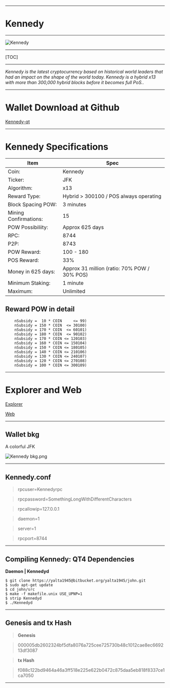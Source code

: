 -----


**Kennedy**
=========

----


![Kennedy](https://cdn.pbrd.co/images/GM9oezX.png)




-----


[TOC]


-----





*Kennedy is the latest cryptocurrency based on historical world leaders that had an impact on the shape of the world today. Kennedy is a hybrid x13 with more than 300,000 hybrid blocks before it becomes full PoS..*


-----



Wallet Download at Github 
=======================


[Kennedy-qt](https://github.com/kennedyx13/Kennedy-qt)

-----

Kennedy Specifications
=======================



Item        |  Spec     |
 --------  |  --------  
Coin:         |  Kennedy    |  
Ticker:       |  JFK    | 
Algorithm:       |  x13    |
Reward Type:       |  Hybrid > 300100 / POS always operating    | 
Block Spacing POW:       |  3 minutes    | 
Mining Confirmations:       |  15    |
POW Possibiliity:       |  Approx 625 days    |
RPC:       |  8744    | 
P2P:       |  8743    |
POW Reward:       |  100 - 180    | 
POS Reward:       |  33%    | 
Money in 625 days:       |  Approx 31 million (ratio: 70% POW / 30% POS)    |      |
Minimum Staking:       |  1 minute    | 
Maximum:       |  Unlimited    |      |




Reward POW in detail
-------------


        nSubsidy =  10 * COIN     <= 99)
        nSubsidy = 150 * COIN  <= 30100)
        nSubsidy = 170 * COIN  <= 60101)
        nSubsidy = 180 * COIN  <= 90102)
        nSubsidy = 170 * COIN <= 120103)
        nSubsidy = 160 * COIN <= 150104)
        nSubsidy = 150 * COIN <= 180105)
        nSubsidy = 140 * COIN <= 210106)
        nSubsidy = 130 * COIN <= 240107)
        nSubsidy = 120 * COIN <= 270108)
        nSubsidy = 100 * COIN <= 300109)
         


-----

Explorer and Web 
=======================

[Explorer](http://45.76.133.13:3001/)

[Web](http://j-f-k.info)


------


Wallet bkg
-------------



A colorful JFK



![Kennedy bkg.png](https://cdn.pbrd.co/images/GM9mcX8.png)


-----



Kennedy.conf
--------------------

> rpcuser=Kennedyrpc

> rpcpassword=SomethingLongWithDifferentCharacters

> rpcallowip=127.0.0.1

> daemon=1

> server=1

> rpcport=8744


-----


Compiling Kennedy: QT4 Dependencies
--------------------

**Daemon | Kennedyd**





    $ git clone https://yalta1945@bitbucket.org/yalta1945/john.git 
    $ sudo apt-get update
    $ cd john/src
    $ make -f makefile.unix USE_UPNP=1
    $ strip Kennedyd
    $ ./Kennedyd



----

Genesis and tx Hash
--------------------

> **Genesis**

> 000005db2602324bf5dfa8076a725cee725730b48c1012cae8ec669213df3087


> **tx Hash**

> f088c122bd9464a46a3ff518e225e622b0472c875daa5eb818f8337ce1ca7050


-----
